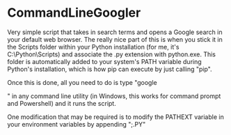 # CommandLineGoogler

Very simple script that takes in search terms and opens a Google search in your default web browser. The really nice part of this is when you stick it in the Scripts folder within your Python installation (for me, it's C:\Python\Scripts) and associate the .py extension with python.exe. This folder is automatically added to your system's PATH variable during Python's installation, which is how pip can execute by just calling "pip".

Once this is done, all you need to do is type "google <search terms>" in any command line utility (in Windows, this works for command prompt and Powershell) and it runs the script.

One modification that may be required is to modify the PATHEXT variable in your environment variables by appending ";.PY"
